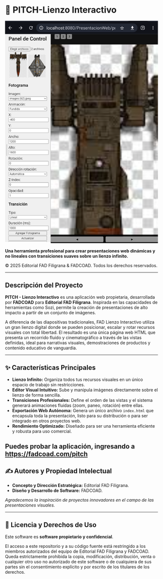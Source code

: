 # 🎨 PITCH-Lienzo Interactivo

<p align="center">
  <img src="public/assets/imagen/screenshots/Screenshot_2025-07-09-18-34-29-293_com.android.chrome.png" alt="screenshots" width="800"/>
</p>

**Una herramienta profesional para crear presentaciones web dinámicas y no lineales con transiciones suaves sobre un lienzo infinito.**

© 2025 Editorial FAD Filigrana & FADCOAD. Todos los derechos reservados.

---

## Descripción del Proyecto

**PITCH - Lienzo Interactivo** es una aplicación web propietaria, desarrollada por **FADCOAD** para **Editorial FAD Filigrana**. Inspirada en las capacidades de herramientas como Sozi, permite la creación de presentaciones de alto impacto a partir de un conjunto de imágenes.

A diferencia de las diapositivas tradicionales, FAD Lienzo Interactivo utiliza un gran lienzo digital donde se pueden posicionar, escalar y rotar recursos visuales con total libertad. El resultado es una única página web HTML que presenta un recorrido fluido y cinematográfico a través de las vistas definidas, ideal para narrativas visuales, demostraciones de productos y contenido educativo de vanguardia.

---

## ✨ Características Principales

* **Lienzo Infinito:** Organiza todos tus recursos visuales en un único espacio de trabajo sin restricciones.
* **Editor Visual Intuitivo:** Sube y manipula imágenes directamente sobre el lienzo de forma sencilla.
* **Transiciones Profesionales:** Define el orden de las vistas y el sistema generará animaciones fluidas (zoom, paneo, rotación) entre ellas.
* **Exportación Web Autónoma:** Genera un único archivo `index.html` que encapsula toda la presentación, listo para su distribución o para ser integrado en otros proyectos web.
* **Rendimiento Optimizado:** Diseñado para ser una herramienta eficiente y robusta para uso comercial.


Puedes probar la aplicación, ingresando a https://fadcoad.com/pitch
---

## ✍️ Autores y Propiedad Intelectual

* **Concepto y Dirección Estratégica:** Editorial FAD Filigrana.
* **Diseño y Desarrollo de Software:** FADCOAD.

*Agradecemos la inspiración de proyectos innovadores en el campo de las presentaciones visuales.*

---

## 📄 Licencia y Derechos de Uso

Este software es **software propietario y confidencial**.

El acceso a este repositorio y a su código fuente está restringido a los miembros autorizados del equipo de Editorial FAD Filigrana y FADCOAD. Queda estrictamente prohibida la copia, modificación, distribución, venta o cualquier otro uso no autorizado de este software o de cualquiera de sus partes sin el consentimiento explícito y por escrito de los titulares de los derechos.
